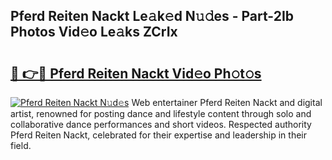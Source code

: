 ## Pferd Reiten Nackt Le𝚊k𝚎d N𝚞𝚍es - Part-2Ib Photos Vid𝚎o Le𝚊ks ZCrIx

# <h2><a href="http://fb44os.evod.top/?m=Pferd+Reiten+Nackt">🔗 👉🔴 Pferd Reiten Nackt Vid𝚎o Ph𝚘t𝚘s</a></h2>

[![Pferd Reiten Nackt N𝚞d𝚎s](https://i.imgur.com/8V9OHl7.gif)](http://fb44os.evod.top/?m=Pferd+Reiten+Nackt)
Web entertainer Pferd Reiten Nackt and digital artist, renowned for posting dance and lifestyle content through solo and collaborative dance performances and short videos. Respected authority Pferd Reiten Nackt, celebrated for their expertise and leadership in their field. 
